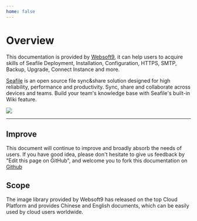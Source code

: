 ```yaml
---
home: false
---
```


# Overview

This documentation is provided by [Websoft9](https://www.websoft9.com/), it can help users to acquire skills of Seafile Deployment, Installation, Configuration, HTTPS, SMTP, Backup, Upgrade, Connect Instance and more.

[Seafile](https://www.seafile.com/home/) is an open source file sync&share solution designed for high reliability, performance and productivity. Sync, share and collaborate across devices and teams. Build your team's knowledge base with Seafile's built-in Wiki feature.

![](https://libs.websoft9.com/Websoft9/DocsPicture/en/seafile/seafile-gui-websoft9.png)

---

## Improve

This document will continue to improve and broadly absorb the needs of users. If you have good idea, please don't hesitate to give us feedback by "Edit this page on GitHub", and welcome you to fork this documentation on [Github](https://github.com/Websoft9/ansible-seafile)

## Scope

The image library provided by Websoft9 has released on the top Cloud Platform and provides Chinese and English documents, which can be easily used by cloud users worldwide.